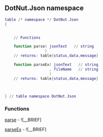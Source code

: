 ## DotNut.Json namespace
```lua
table /* namespace */ DotNut.Json
{


    // Functions

    function parse( jsonText   // string
                  )
    // returns: table{status,data,message}

    function parseEx( jsonText   // string
                    , fileName   // string
                    )
    // returns: table{status,data,message}



} // table namespace DotNut.Json
```


### Functions


[parse](../DotNut/Json/parse.md) - ![__BRIEF]


[parseEx](../DotNut/Json/parseEx.md) - ![__BRIEF]

